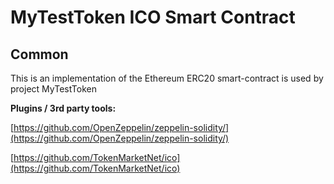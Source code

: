 # MyTestToken ICO Smart Contract

## Common

This is an implementation of the Ethereum ERC20 smart-contract is used by project MyTestToken

<b>Plugins / 3rd party tools:</b>

[https://github.com/OpenZeppelin/zeppelin-solidity/](https://github.com/OpenZeppelin/zeppelin-solidity/)

[https://github.com/TokenMarketNet/ico](https://github.com/TokenMarketNet/ico)